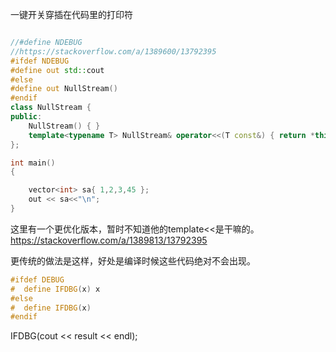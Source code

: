 一键开关穿插在代码里的打印符

```cpp

//#define NDEBUG
//https://stackoverflow.com/a/1389600/13792395
#ifdef NDEBUG
#define out std::cout
#else
#define out NullStream()
#endif
class NullStream {
public:
	NullStream() { }
	template<typename T> NullStream& operator<<(T const&) { return *this; }
};

int main()
{

	vector<int> sa{ 1,2,3,45 };
	out << sa<<"\n";
}
```

这里有一个更优化版本，暂时不知道他的template<<是干嘛的。
https://stackoverflow.com/a/1389813/13792395


更传统的做法是这样，好处是编译时候这些代码绝对不会出现。

```cpp
#ifdef DEBUG
#  define IFDBG(x) x
#else
#  define IFDBG(x)
#endif
```
IFDBG(cout << result << endl);
